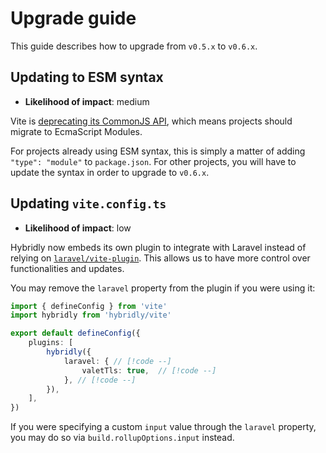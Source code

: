 # Upgrade guide

This guide describes how to upgrade from `v0.5.x` to `v0.6.x`.

## Updating to ESM syntax

- **Likelihood of impact**: <span class="text-yellow-700 dark:text-yellow-300">medium</span>

Vite is [deprecating its CommonJS API](https://vitejs.dev/guide/troubleshooting.html#vite-cjs-node-api-deprecated), which means projects should migrate to EcmaScript Modules.

For projects already using ESM syntax, this is simply a matter of adding `"type": "module"` to `package.json`. For other projects, you will have to update the syntax in order to upgrade to `v0.6.x`. 

## Updating `vite.config.ts`

- **Likelihood of impact**: <span class="text-green-700 dark:text-green-300">low</span>

Hybridly now embeds its own plugin to integrate with Laravel instead of relying on [`laravel/vite-plugin`](https://github.com/laravel/vite-plugin). This allows us to have more control over functionalities and updates.

You may remove the `laravel` property from the plugin if you were using it:

```ts
import { defineConfig } from 'vite'
import hybridly from 'hybridly/vite'

export default defineConfig({
	plugins: [
		hybridly({
			laravel: { // [!code --]
				valetTls: true,  // [!code --]
			}, // [!code --]
		}),
	],
})
```

If you were specifying a custom `input` value through the `laravel` property, you may do so via `build.rollupOptions.input` instead.
